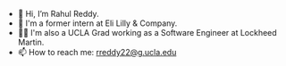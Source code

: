 - 👋 Hi, I’m Rahul Reddy. 
- 📜 I'm a former intern at Eli Lilly & Company. 
- 👨‍💻 I'm also a UCLA Grad working as a Software Engineer at Lockheed Martin.
- 📫 How to reach me: rreddy22@g.ucla.edu <br/>

<!---
RReddy22/RReddy22 is a ✨ special ✨ repository because its `README.md` (this file) appears on your GitHub profile.
You can click the Preview link to take a look at your changes.
--->
